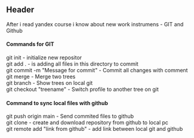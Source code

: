 ## Header
After i read yandex course i know about new work instrumens - GIT and Github  
#### Commands for GIT
git init				- initialize new repositor  
git add . 				- is adding all files in this directory to commit  
git commit -m "Message for commit" 	- Commit all changes with comment  
git merge 				- Merge two trees  
git branch 				- Show trees on local git  
git checkout "treename"			- Switch profile to another tree on git  

#### Command to sync local files with github  
git push origin main			- Send commited files to github  
git clone				- create and download repository from github to local pc  
git remote add "link from github"	- add link between local git and github  
